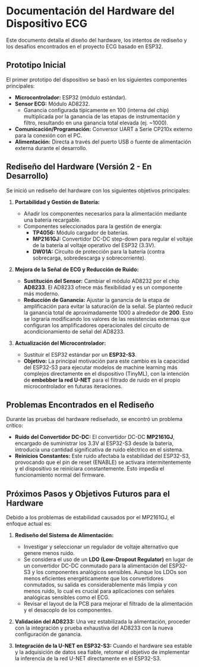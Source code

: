 # Documentación del Hardware del Dispositivo ECG

Este documento detalla el diseño del hardware, los intentos de rediseño y los desafíos encontrados en el proyecto ECG basado en ESP32.

## Prototipo Inicial

El primer prototipo del dispositivo se basó en los siguientes componentes principales:

* **Microcontrolador:** ESP32 (módulo estándar).
* **Sensor ECG:** Módulo AD8232.
    * Ganancia configurada típicamente en 100 (interna del chip) multiplicada por la ganancia de las etapas de instrumentación y filtro, resultando en una ganancia total elevada (ej. ~1000).
* **Comunicación/Programación:** Conversor UART a Serie CP210x externo para la conexión con el PC.
* **Alimentación:** Directa a través del puerto USB o fuente de alimentación externa durante el desarrollo.

## Rediseño del Hardware (Versión 2 - En Desarrollo)

Se inició un rediseño del hardware con los siguientes objetivos principales:

1.  **Portabilidad y Gestión de Batería:**
    * Añadir los componentes necesarios para la alimentación mediante una batería recargable.
    * Componentes seleccionados para la gestión de energía:
        * **TP4056:** Módulo cargador de baterías.
        * **MP2161GJ:** Convertidor DC-DC step-down para regular el voltaje de la batería al voltaje operativo del ESP32 (3.3V).
        * **DW01A:** Circuito de protección para la batería (contra sobrecarga, sobredescarga y sobrecorriente).

2.  **Mejora de la Señal de ECG y Reducción de Ruido:**
    * **Sustitución del Sensor:** Cambiar el módulo AD8232 por el chip **AD8233**. El AD8233 ofrece más flexibilidad y es un componente más moderno.
    * **Reducción de Ganancia:** Ajustar la ganancia de la etapa de amplificación para evitar la saturación de la señal. Se planteó reducir la ganancia total de aproximadamente 1000 a alrededor de **200**. Esto se lograría modificando los valores de las resistencias externas que configuran los amplificadores operacionales del circuito de acondicionamiento de señal del AD8233.

3.  **Actualización del Microcontrolador:**
    * Sustituir el ESP32 estándar por un **ESP32-S3**.
    * **Objetivo:** La principal motivación para este cambio es la capacidad del ESP32-S3 para ejecutar modelos de machine learning más complejos directamente en el dispositivo (TinyML), con la intención de **embebber la red U-NET** para el filtrado de ruido en el propio microcontrolador en futuras iteraciones.

## Problemas Encontrados en el Rediseño

Durante las pruebas del hardware rediseñado, se encontró un problema crítico:

* **Ruido del Convertidor DC-DC:** El convertidor DC-DC **MP2161GJ**, encargado de suministrar los 3.3V al ESP32-S3 desde la batería, introducía una cantidad significativa de ruido eléctrico en el sistema.
* **Reinicios Constantes:** Este ruido afectaba la estabilidad del ESP32-S3, provocando que el pin de reset (ENABLE) se activara intermitentemente y el dispositivo se reiniciara constantemente. Esto impedía el funcionamiento normal del firmware.

## Próximos Pasos y Objetivos Futuros para el Hardware

Debido a los problemas de estabilidad causados por el MP2161GJ, el enfoque actual es:

1.  **Rediseño del Sistema de Alimentación:**
    * Investigar y seleccionar un regulador de voltaje alternativo que genere menos ruido.
    * Se considera el uso de un **LDO (Low-Dropout Regulator)** en lugar de un convertidor DC-DC conmutado para la alimentación del ESP32-S3 y los componentes analógicos sensibles. Aunque los LDOs son menos eficientes energéticamente que los convertidores conmutados, su salida es considerablemente más limpia y con menos ruido, lo cual es crucial para aplicaciones con señales analógicas sensibles como el ECG.
    * Revisar el layout de la PCB para mejorar el filtrado de la alimentación y el desacoplo de los componentes.

2.  **Validación del AD8233:** Una vez estabilizada la alimentación, proceder con la integración y prueba exhaustiva del AD8233 con la nueva configuración de ganancia.

3.  **Integración de la U-NET en ESP32-S3:** Cuando el hardware sea estable y la adquisición de datos sea fiable, retomar el objetivo de implementar la inferencia de la red U-NET directamente en el ESP32-S3.